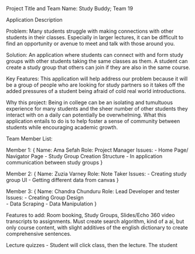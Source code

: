 Project Title and Team Name: Study Buddy; Team 19

Application Description

Problem: Many students struggle with making connections with other students in their classes. Especially in larger lectures, it can be difficult to find an opportunity or avenue to meet and talk with those around you.

Solution: An application where students can connect with and form study groups with other students taking the same classes as them. A student can create a study group that others can join if they are also in the same course.

Key Features: This application will help address our problem because it will be a group of people who are looking for study partners so it takes off the added pressures of a student being afraid of cold real world introductions.

Why this project: Being in college can be an isolating and tumultuous experience for many students and the sheer number of other students they interact with on a daily can potentially be overwhelming. What this application entails to do is to help foster a sense of community between students while encouraging academic growth.

Team Member List:

Member 1: 
    {   Name: Ama Sefah
        Role: Project Manager
        Issues: 
            - Home Page/ Navigator Page
            - Study Group Creation Structure
            - In application communication between study groups
    }

Member 2:
   {     Name: Zuzia Varney 
        Role: Note Taker
        Issues:
            - Creating study group UI
            - Getting different data from canvas
   }

   
Member 3:
   {     Name: Chandra Chunduru 
        Role: Lead Developer and tester
        Issues:
            - Creating Group Design  
            - Data Scraping
            - Data Manipulation
   }

   Features to add: Room booking, Study Groups, Slides/Echo 360 video transcripts to assignments. Must create search algorithm, kind of a ai, but only course content, with
   slight additives of the english dictionary to create comprehensive sentences. 
   
   Lecture quizzes - Student will click class, then the lecture. The student 